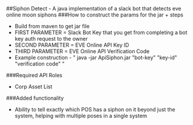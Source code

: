 ##Siphon Detect - A java implementation of a slack bot that detects eve online moon siphons
###How to construct the params for the jar + steps
+ Build from maven to get jar file
+ FIRST PARAMETER = Slack Bot Key that you get from completing a bot key auth request to the owner
+ SECOND PARAMETER = EVE Online API Key ID
+ THIRD PARAMETER = EVE Online API Verification Code
+ Example construction - " java -jar ApiSiphon.jar "bot-key" "key-id" "verification code" "


###Required API Roles
+ Corp Asset List

###Added functionality
+ Ability to tell exactly which POS has a siphon on it beyond just the system, helping with multiple poses in a single system
